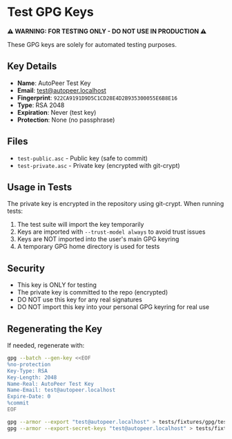# Test GPG Keys

**⚠️ WARNING: FOR TESTING ONLY - DO NOT USE IN PRODUCTION ⚠️**

These GPG keys are solely for automated testing purposes.

## Key Details

- **Name**: AutoPeer Test Key
- **Email**: test@autopeer.localhost
- **Fingerprint**: `922CA9191D9D5C1CD28E4D2B935300055E6B8E16`
- **Type**: RSA 2048
- **Expiration**: Never (test key)
- **Protection**: None (no passphrase)

## Files

- `test-public.asc` - Public key (safe to commit)
- `test-private.asc` - Private key (encrypted with git-crypt)

## Usage in Tests

The private key is encrypted in the repository using git-crypt. When running tests:

1. The test suite will import the key temporarily
2. Keys are imported with `--trust-model always` to avoid trust issues
3. Keys are NOT imported into the user's main GPG keyring
4. A temporary GPG home directory is used for tests

## Security

- This key is ONLY for testing
- The private key is committed to the repo (encrypted)
- DO NOT use this key for any real signatures
- DO NOT import this key into your personal GPG keyring for real use

## Regenerating the Key

If needed, regenerate with:

```bash
gpg --batch --gen-key <<EOF
%no-protection
Key-Type: RSA
Key-Length: 2048
Name-Real: AutoPeer Test Key
Name-Email: test@autopeer.localhost
Expire-Date: 0
%commit
EOF

gpg --armor --export "test@autopeer.localhost" > tests/fixtures/gpg/test-public.asc
gpg --armor --export-secret-keys "test@autopeer.localhost" > tests/fixtures/gpg/test-private.asc
```
